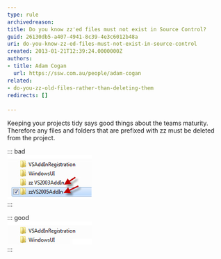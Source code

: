 ```yaml
---
type: rule
archivedreason: 
title: Do you know zz'ed files must not exist in Source Control?
guid: 26130db5-a407-4941-8c39-4e3c6012b48a
uri: do-you-know-zz-ed-files-must-not-exist-in-source-control
created: 2013-01-21T12:39:24.0000000Z
authors:
- title: Adam Cogan
  url: https://ssw.com.au/people/adam-cogan
related:
- do-you-zz-old-files-rather-than-deleting-them
redirects: []

---
```


Keeping your projects tidy says good things about the teams maturity. Therefore any files and folders that are prefixed with zz must be deleted from the project.

<!--endintro-->


::: bad  
![Figure: Bad example - Zz'ed files should not exist in Source Control](/rules/do-you-know-zz-ed-files-must-not-exist-in-source-control/zzed-bad.jpg)  
:::


::: good  
![Figure: Good example - No zz'ed files in Source Control](/rules/do-you-know-zz-ed-files-must-not-exist-in-source-control/zzed-good.jpg)  
:::

